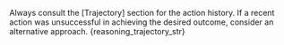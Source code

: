 Always consult the [Trajectory] section for the action history. If a recent action was unsuccessful in achieving the desired outcome, consider an alternative approach.
{reasoning_trajectory_str}